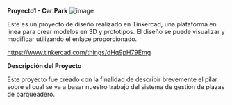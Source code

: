 __Proyecto1 - Car.Park__
![image](https://github.com/jespanap1/Project1/assets/140659730/a6330dbf-3011-4209-911a-d680c8c82e99)

Este es un proyecto de diseño realizado en Tinkercad, una plataforma en línea
para crear modelos en 3D y prototipos. El diseño se puede visualizar y modificar utilizando el enlace 
proporcionado.

https://www.tinkercad.com/things/dHq9pH79Emg

__Descripción del Proyecto__

Este proyecto fue creado con la finalidad de describir brevemente el pilar sobre el cual se va a basar nuestro trabajo del sistema de gestión de plazas de parqueadero.

